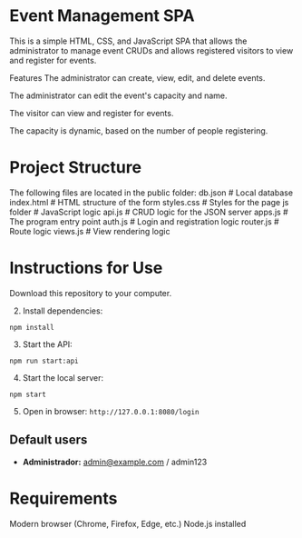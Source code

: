 # Event Management SPA
This is a simple HTML, CSS, and JavaScript SPA that allows the administrator to manage event CRUDs and allows registered visitors to view and register for events.

Features
The administrator can create, view, edit, and delete events.

The administrator can edit the event's capacity and name.

The visitor can view and register for events.

The capacity is dynamic, based on the number of people registering.

# Project Structure

The following files are located in the public folder:
db.json # Local database
index.html    # HTML structure of the form
styles.css    # Styles for the page
js folder     # JavaScript logic
   api.js     # CRUD logic for the JSON server
   apps.js    # The program entry point
   auth.js    # Login and registration logic
   router.js  # Route logic
   views.js   # View rendering logic

# Instructions for Use
Download this repository to your computer.

2. Install dependencies:
```
npm install
```

3. Start the API:
```
npm run start:api
```

4. Start the local server:
```
npm start
```

5. Open in browser: `http://127.0.0.1:8080/login`

## Default users

- **Administrador:** admin@example.com / admin123


# Requirements
Modern browser (Chrome, Firefox, Edge, etc.)
Node.js installed


